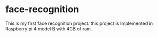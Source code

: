 # face-recognition
This is my first face recognition project. this project is Implemented in Raspberry pi 4 model B with 4GB of ram.
